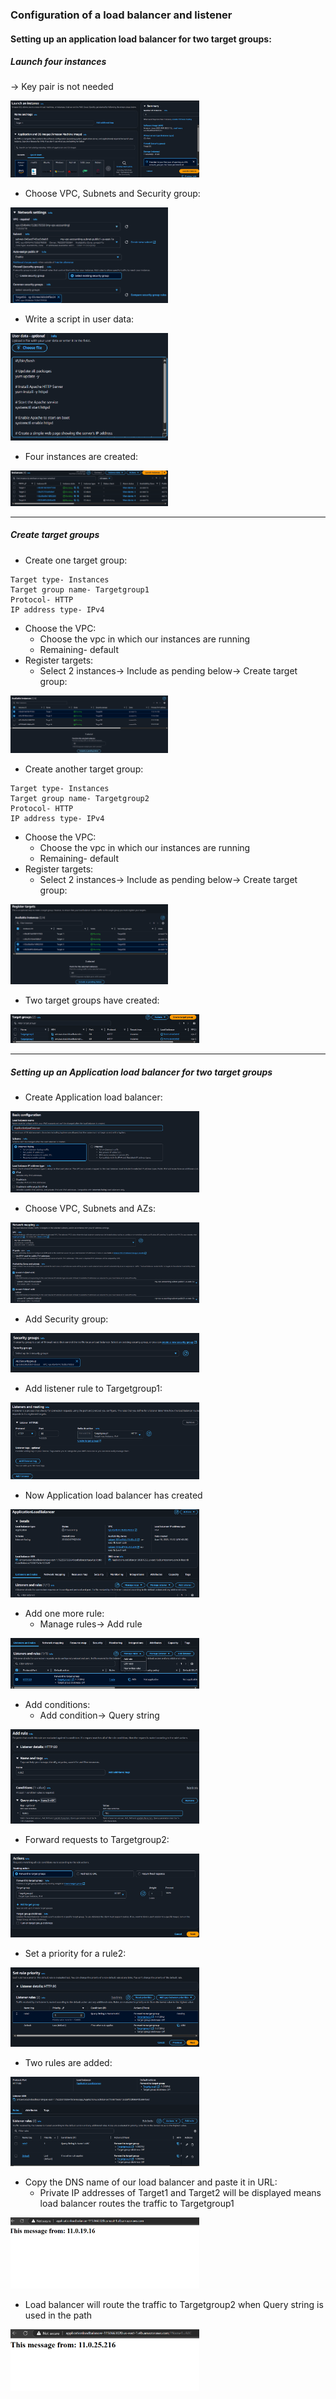 ### Configuration of a load balancer and listener
#### Setting up an application load balancer for two target groups:
##### Launch four instances
   → Key pair is not needed

<img src=".github/images/img_31.png" alt="elastic load balancer" width="60%"/>

* Choose VPC, Subnets and Security group:
<img src=".github/images/img_32.png" alt="elastic load balancer" width="50%"/>

* Write a script in user data:
<img src=".github/images/img_33.png" alt="elastic load balancer" width="50%"/>

* Four instances are created:
<img src=".github/images/img_34.png" alt="elastic load balancer" width="50%"/>

---

##### Create target groups
* Create one target group:
```
Target type- Instances
Target group name- Targetgroup1
Protocol- HTTP
IP address type- IPv4
```
* Choose the VPC:
    * Choose the vpc in which our instances are running 
    * Remaining- default
* Register targets:
  * Select 2 instances→ Include as pending below→ Create target group:
<img src=".github/images/img_35.png" alt="elastic load balancer" width="50%"/>

* Create another target group:
```
Target type- Instances
Target group name- Targetgroup2
Protocol- HTTP
IP address type- IPv4
```
* Choose the VPC:
    * Choose the vpc in which our instances are running 
    * Remaining- default
* Register targets:
  * Select 2 instances→ Include as pending below→ Create target group:
<img src=".github/images/img_36.png" alt="elastic load balancer" width="50%"/>

* Two target groups have created:
<img src=".github/images/img_37.png" alt="elastic load balancer" width="60%"/>

---
##### Setting up an Application load balancer for two target groups
* Create Application load balancer:
<img src=".github/images/img_38.png" alt="elastic load balancer" width="60%"/>

* Choose VPC, Subnets and AZs:
<img src=".github/images/img_39.png" alt="elastic load balancer" width="60%"/>

* Add Security group:
<img src=".github/images/img_40.png" alt="elastic load balancer" width="60%"/>

* Add listener rule to Targetgroup1:
<img src=".github/images/img_41.png" alt="elastic load balancer" width="60%"/>

* Now Application load balancer has created
<img src=".github/images/img_42.png" alt="elastic load balancer" width="60%"/>

* Add one more rule:
  * Manage rules→ Add rule
<img src=".github/images/img_43.png" alt="elastic load balancer" width="60%"/>
  
* Add conditions:
  * Add condition→ Query string
<img src=".github/images/img_44.png" alt="elastic load balancer" width="60%"/>

* Forward requests to Targetgroup2:
<img src=".github/images/img_45.png" alt="elastic load balancer" width="60%"/>

* Set a priority for a rule2:
<img src=".github/images/img_46.png" alt="elastic load balancer" width="60%"/>

* Two rules are added:
<img src=".github/images/img_47.png" alt="elastic load balancer" width="60%"/>

* Copy the DNS name of our load balancer and paste it in URL:
    * Private IP addresses of Target1 and Target2 will be displayed means load balancer routes the traffic to Targetgroup1
<img src=".github/images/img_48.png" alt="elastic load balancer" width="60%"/>

* Load balancer will route the traffic to Targetgroup2 when Query string is used in the path
<img src=".github/images/img_49.png" alt="elastic load balancer" width="60%"/>

